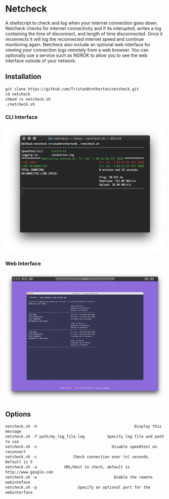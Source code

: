 # Netcheck
A shellscript to check and log when your internet connection goes down. Netcheck checks for internet connectivity
and if its interupted, writes a log containing the time of disconnect, and length of time disconnected.
Once it reconnects it will log the reconnected internet speed and continue monitoring again.
Netcheck also include an optional web interface for viewing your connection logs remotely from a web browser.
You can optionally use a service such as NGROK to allow you to see the web interface outside of your network.

## Installation

    git clone https://github.com/TristanBrotherton/netcheck.git
    cd netcheck
    chmod +x netcheck.sh
    ./netcheck.sh
    
### CLI Interface
![Netcheck CLI interface](netcheck.png)

### Web Interface
![Netcheck CLI interface](netcheck_remote.png)

## Options
    netcheck.sh -h                                           Display this message
    netcheck.sh -f path/my_log_file.log          Specify log file and path to use
    netcheck.sh -s                                 Disable speedtest on reconnect
    netcheck.sh -c                Check connection ever (n) seconds. Default is 5
    netcheck.sh -u            URL/Host to check, default is http://www.google.com
    netcheck.sh -w                                  Enable the remote webinteface
    netcheck.sh -p                  Specify an optional port for the webinterface
     
